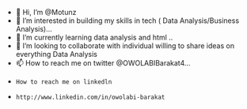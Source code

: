 - 👋 Hi, I’m @Motunz
- 👀 I’m interested in building my skills in tech ( Data Analysis/Business Analysis)...
- 🌱 I’m currently learning data analysis and html ..
- 💞️ I’m looking to collaborate with individual willing to share ideas on everything Data Analysis 
- 📫 How to reach me on twitter @OWOLABIBarakat4...
-     How to reach me on linkedln
-     http://www.linkedin.com/in/owolabi-barakat

<!---
Motunz/Motunz is a ✨ special ✨ repository because its `README.md` (this file) appears on your GitHub profile.
You can click the Preview link to take a look at your changes.
--->
